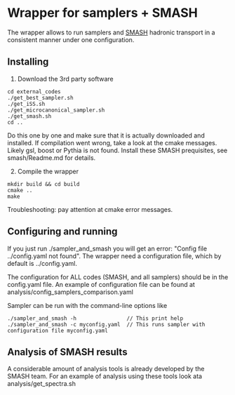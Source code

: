 # Wrapper for samplers + SMASH

The wrapper allows to run samplers and [SMASH](https://smash-transport.github.io) hadronic transport in a consistent manner under one configuration.

## Installing

1. Download the 3rd party software

```
cd external_codes
./get_best_sampler.sh
./get_iSS.sh
./get_microcanonical_sampler.sh
./get_smash.sh
cd ..
```

  Do this one by one and make sure that it is actually downloaded and installed.
  If compilation went wrong, take a look at the cmake messages.
  Likely gsl, boost or Pythia is not found. Install these SMASH prequisites, see smash/Readme.md for details.

2. Compile the wrapper

```
mkdir build && cd build
cmake ..
make
```

  Troubleshooting: pay attention at cmake error messages.

## Configuring and running

  If you just run ./sampler_and_smash you will get an error: "Config file ../config.yaml not found".
  The wrapper need a configuration file, which by default is ../config.yaml.

  The configuration for ALL codes (SMASH, and all samplers) should be in the config.yaml file.
  An example of configuration file can be found at
  analysis/config_samplers_comparison.yaml

  Sampler can be run with the command-line options like

```
./sampler_and_smash -h                // This print help
./sampler_and_smash -c myconfig.yaml  // This runs sampler with configuration file myconfig.yaml
```

## Analysis of SMASH results

  A considerable amount of analysis tools is already developed by the SMASH team.
  For an example of analysis using these tools look ata analysis/get_spectra.sh
